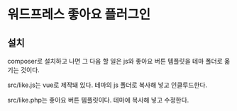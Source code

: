 # 워드프레스 좋아요 플러그인

## 설치

composer로 설치하고 나면 그 다음 할 일은 js와 좋아요 버튼 템플릿을 테마 폴더로 옮기는 것이다.

src/like.js는 vue로 제작돼 있다. 테마의 js 폴더로 복사해 넣고 인클루드한다.

src/like.php는 좋아요 버튼 템플릿이다. 테마에 복사해 넣고 수정한다.